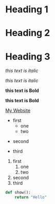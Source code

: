 <!-- Heading -->

# Heading 1
# Heading 2
# Heading 3

<!-- Italic -->
*this text is italic*

_this text is italic_

<!-- Strong -->
**this text is Bold**

__this text is Bold__

<!-- Link -->
[My Website](http://mtk.pythonanywhere.com/ 'my blog')

<!-- U list -->
+ first
    + one
    - two
- second
* third

<!-- O list -->
1. first
    1. one
    2. two  
2. second
7. third

<!-- Code -->
<!-- write language to highlight -->

```python
def show():
    return "Hello"
```